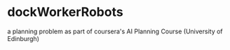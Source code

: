 dockWorkerRobots
================

a planning problem as part of coursera's AI Planning Course (University of Edinburgh)
